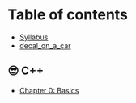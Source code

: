 # Table of contents

* [Syllabus](README.md)
* [decal\_on\_a\_car](<README (1).md>)

## 😎 C++

* [Chapter 0: Basics](c++/chapter-0-basics.md)

